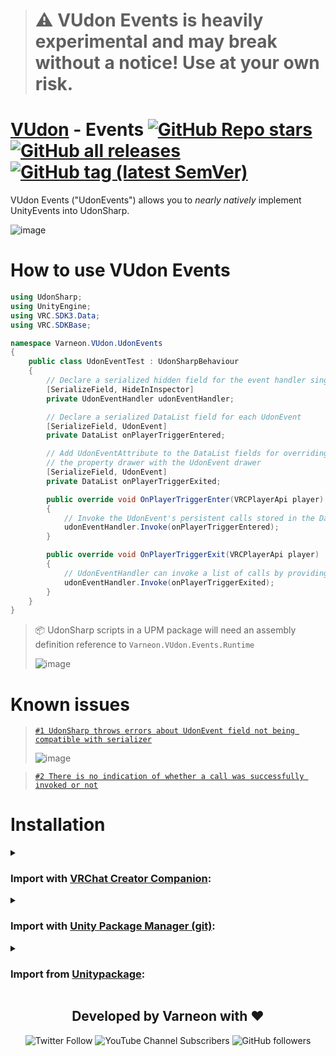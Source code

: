> # :warning: VUdon Events is heavily experimental and may break without a notice! Use at your own risk.

<div>

# [VUdon](https://github.com/Varneon/VUdon) - Events [![GitHub Repo stars](https://img.shields.io/github/stars/Varneon/VUdon-Events?style=flat&label=Stars)](https://github.com/Varneon/VUdon-Events/stargazers) [![GitHub all releases](https://img.shields.io/github/downloads/Varneon/VUdon-Events/total?color=blue&label=Downloads&style=flat)](https://github.com/Varneon/VUdon-Events/releases) [![GitHub tag (latest SemVer)](https://img.shields.io/github/v/tag/Varneon/VUdon-Events?color=blue&label=Release&sort=semver&style=flat)](https://github.com/Varneon/VUdon-Events/releases/latest)

</div>

VUdon Events ("UdonEvents") allows you to *nearly natively* implement UnityEvents into UdonSharp.

![image](https://github.com/Varneon/VUdon-Events/assets/26690821/9e9d2f26-edb5-424e-aa21-0cd399aa010e)

# How to use VUdon Events

```csharp
using UdonSharp;
using UnityEngine;
using VRC.SDK3.Data;
using VRC.SDKBase;

namespace Varneon.VUdon.UdonEvents
{
    public class UdonEventTest : UdonSharpBehaviour
    {
        // Declare a serialized hidden field for the event handler singleton
        [SerializeField, HideInInspector]
        private UdonEventHandler udonEventHandler;

        // Declare a serialized DataList field for each UdonEvent
        [SerializeField, UdonEvent]
        private DataList onPlayerTriggerEntered;

        // Add UdonEventAttribute to the DataList fields for overriding
        // the property drawer with the UdonEvent drawer
        [SerializeField, UdonEvent]
        private DataList onPlayerTriggerExited;

        public override void OnPlayerTriggerEnter(VRCPlayerApi player)
        {
            // Invoke the UdonEvent's persistent calls stored in the DataList field
            udonEventHandler.Invoke(onPlayerTriggerEntered);
        }

        public override void OnPlayerTriggerExit(VRCPlayerApi player)
        {
            // UdonEventHandler can invoke a list of calls by providing it the DataList
            udonEventHandler.Invoke(onPlayerTriggerExited);
        }
    }
}
```

> :package: UdonSharp scripts in a UPM package will need an assembly definition reference to `Varneon.VUdon.Events.Runtime`
>
> ![image](https://github.com/Varneon/VUdon-Events/assets/26690821/86dbbc17-bbc5-4ddb-b596-5dd7a402b0f6)

# Known issues

> [`#1 UdonSharp throws errors about UdonEvent field not being compatible with serializer`](https://github.com/Varneon/VUdon-Events/issues/1)
>
>![image](https://github.com/Varneon/VUdon-Events/assets/26690821/c473468e-5b8d-4061-a3c5-5a4e0a369bfb)

> [`#2 There is no indication of whether a call was successfully invoked or not`](https://github.com/Varneon/VUdon-Events/issues/2)

# Installation

<details><summary>

### Import with [VRChat Creator Companion](https://vcc.docs.vrchat.com/vpm/packages#user-packages):</summary>

> 1. Download `com.varneon.vudon.events.zip` from [here](https://github.com/Varneon/VUdon-Events/releases/latest)
> 2. Unpack the .zip somewhere
> 3. In VRChat Creator Companion, navigate to `Settings` > `User Packages` > `Add`
> 4. Navigate to the unpacked folder, `com.varneon.vudon.events` and click `Select Folder`
> 5. `VUdon - Events` should now be visible under `Local User Packages` in the project view in VRChat Creator Companion
> 6. Click `Add`

</details><details><summary>

### Import with [Unity Package Manager (git)](https://docs.unity3d.com/2019.4/Documentation/Manual/upm-ui-giturl.html):</summary>

> 1. In the Unity toolbar, select `Window` > `Package Manager` > `[+]` > `Add package from git URL...` 
> 2. Copy and paste the following link into the URL input field: <pre lang="md">https://github.com/Varneon/VUdon-Events.git?path=/Packages/com.varneon.vudon.events</pre>

</details><details><summary>

### Import from [Unitypackage](https://docs.unity3d.com/2019.4/Documentation/Manual/AssetPackagesImport.html):</summary>

> 1. Download latest `com.varneon.vudon.events.unitypackage` from [here](https://github.com/Varneon/VUdon-Events/releases/latest)
> 2. Import the downloaded .unitypackage into your Unity project

</details>

<div align="center">

## Developed by Varneon with :hearts:

![Twitter Follow](https://img.shields.io/twitter/follow/Varneon?color=%231c9cea&label=%40Varneon&logo=Twitter&style=for-the-badge)
![YouTube Channel Subscribers](https://img.shields.io/youtube/channel/subscribers/UCKTxeXy7gyaxr-YA9qGWOYg?color=%23FF0000&label=Varneon&logo=YouTube&style=for-the-badge)
![GitHub followers](https://img.shields.io/github/followers/Varneon?color=%23303030&label=Varneon&logo=GitHub&style=for-the-badge)

</div>
